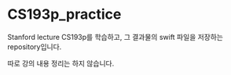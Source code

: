 # CS193p_practice
Stanford lecture CS193p를 학습하고, 그 결과물의 swift 파일을 저장하는 repository입니다.

따로 강의 내용 정리는 하지 않습니다.
